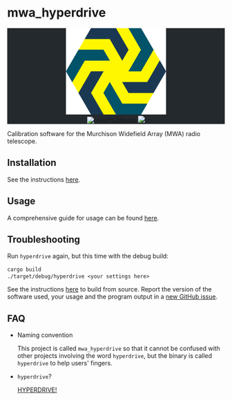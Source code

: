 # mwa_hyperdrive

<div class="bg-gray-dark" align="center" style="background-color:#24292e">
<img src="mdbook/src/hyperdrive.png" height="200px" alt="hyperdrive logo">
<br/>
<img src="https://github.com/MWATelescope/mwa_hyperdrive/workflows/Tests/badge.svg" alt="Linux%20tests">
<a href="https://codecov.io/gh/MWATelescope/mwa_hyperdrive">
  <img src="https://codecov.io/gh/MWATelescope/mwa_hyperdrive/branch/main/graph/badge.svg?token=FSRY8T0G0R"/>
</a>
</div>

Calibration software for the Murchison Widefield Array (MWA) radio telescope.

## Installation
See the instructions
[here](https://MWATelescope.github.io/mwa_hyperdrive/installation/intro.html).

## Usage

A comprehensive guide for usage can be found
[here](https://MWATelescope.github.io/mwa_hyperdrive/user/intro.html).

## Troubleshooting

Run `hyperdrive` again, but this time with the debug build:

    cargo build
    ./target/debug/hyperdrive <your settings here>

See the instructions
[here](https://MWATelescope.github.io/mwa_hyperdrive/installation/from_source.html)
to build from source. Report the version of the software used, your usage and
the program output in a [new GitHub
issue](https://github.com/MWATelescope/mwa_hyperdrive/issues).

## FAQ

- Naming convention

  This project is called `mwa_hyperdrive` so that it cannot be confused with
  other projects involving the word `hyperdrive`, but the binary is called
  `hyperdrive` to help users' fingers.

- `hyperdrive`?

  [HYPERDRIVE!](https://youtu.be/Mf4_LB32M6Q)
